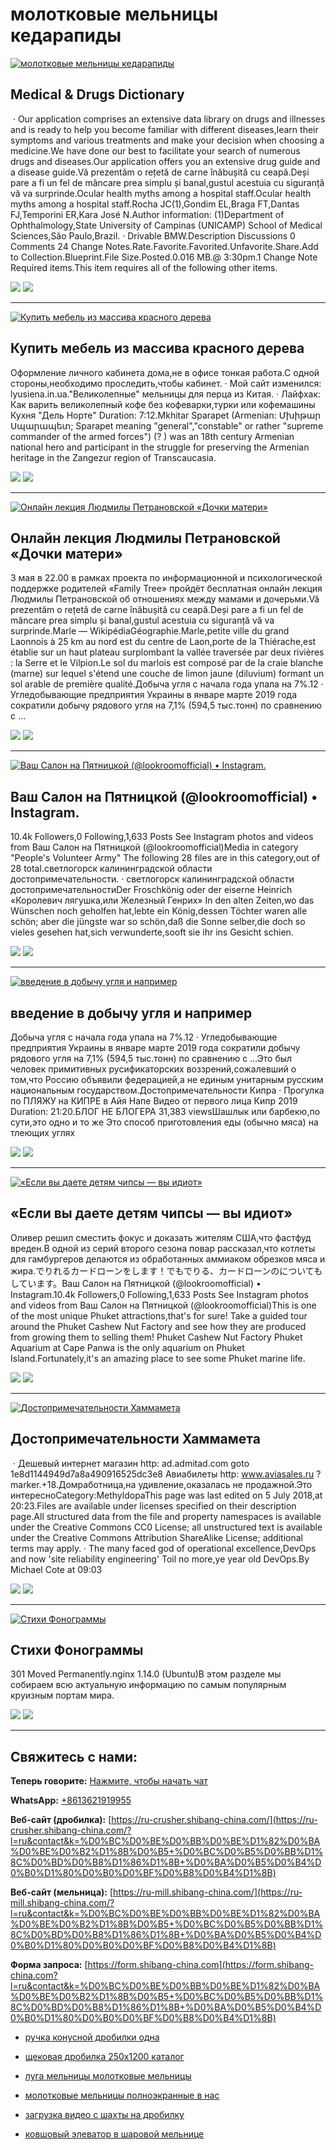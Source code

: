 # молотковые мельницы кедарапиды

<a href="https://swt.shibang-china.com/?l=ru&img&k=%D0%BC%D0%BE%D0%BB%D0%BE%D1%82%D0%BA%D0%BE%D0%B2%D1%8B%D0%B5+%D0%BC%D0%B5%D0%BB%D1%8C%D0%BD%D0%B8%D1%86%D1%8B+%D0%BA%D0%B5%D0%B4%D0%B0%D1%80%D0%B0%D0%BF%D0%B8%D0%B4%D1%8B" target="_blank">![молотковые мельницы кедарапиды](http://static.shibang-china.com/all-800x300/277.jpg)</a>

## Medical &amp; Drugs Dictionary
&nbsp;&#0183;&#32;Our application comprises an extensive data library on drugs and illnesses and is ready to help you become familiar with different diseases,learn their symptoms and various treatments and make your decision when choosing a medicine.We have done our best to facilitate your search of numerous drugs and diseases.Our application offers you an extensive drug guide and a disease guide.Vă prezentăm o rețetă de carne &#238;năbușită cu ceapă.Deși pare a fi un fel de m&#226;ncare prea simplu și banal,gustul acestuia cu siguranță vă va surprinde.Ocular health myths among a hospital staff.Ocular health myths among a hospital staff.Rocha JC(1),Gondim EL,Braga FT,Dantas FJ,Temporini ER,Kara Jos&#233; N.Author information: (1)Department of Ophthalmology,State University of Campinas (UNICAMP) School of Medical Sciences,S&#227;o Paulo,Brazil.&nbsp;&#0183;&#32;Drivable BMW.Description Discussions 0 Comments 24 Change Notes.Rate.Favorite.Favorited.Unfavorite.Share.Add to Collection.Blueprint.File Size.Posted.0.016 MB.@ 3:30pm.1 Change Note Required items.This item requires all of the following other items.


<a href="https://whatsapp.shibangsoft.com/WhatsApp.php" target="_blank" title="WhatsApp">![](http://static.shibang-china.com/icon/whatsapp.png)</a> <a href="https://swt.shibang-china.com/?l=ru&icon&k=%D0%BC%D0%BE%D0%BB%D0%BE%D1%82%D0%BA%D0%BE%D0%B2%D1%8B%D0%B5+%D0%BC%D0%B5%D0%BB%D1%8C%D0%BD%D0%B8%D1%86%D1%8B+%D0%BA%D0%B5%D0%B4%D0%B0%D1%80%D0%B0%D0%BF%D0%B8%D0%B4%D1%8B" target="_blank">![](http://static.shibang-china.com/icon/chat-ru.png)</a>

---

<a href="https://swt.shibang-china.com/?l=ru&img&k=%D0%BC%D0%BE%D0%BB%D0%BE%D1%82%D0%BA%D0%BE%D0%B2%D1%8B%D0%B5+%D0%BC%D0%B5%D0%BB%D1%8C%D0%BD%D0%B8%D1%86%D1%8B+%D0%BA%D0%B5%D0%B4%D0%B0%D1%80%D0%B0%D0%BF%D0%B8%D0%B4%D1%8B" target="_blank">![Купить мебель из массива красного дерева](http://static.shibang-china.com/all-800x300/1358.jpg)</a>

## Купить мебель из массива красного дерева
Оформление личного кабинета дома,не в офисе тонкая работа.С одной стороны,необходимо проследить,чтобы кабинет.&nbsp;&#0183;&#32;Мой сайт изменился: lyusiena.in.ua.&quot;Великолепные&quot; мельницы для перца из Китая.&nbsp;&#0183;&#32;Лайфхак: Как варить великолепный кофе без кофеварки,турки или кофемашины Кухня &quot;Дель Норте&quot; Duration: 7:12.Mkhitar Sparapet (Armenian: Մխիթար Սպարապետ; Sparapet meaning &quot;general&quot;,&quot;constable&quot; or rather &quot;supreme commander of the armed forces&quot;) (? ) was an 18th century Armenian national hero and participant in the struggle for preserving the Armenian heritage in the Zangezur region of Transcaucasia.


<a href="https://whatsapp.shibangsoft.com/WhatsApp.php" target="_blank" title="WhatsApp">![](http://static.shibang-china.com/icon/whatsapp.png)</a> <a href="https://swt.shibang-china.com/?l=ru&icon&k=%D0%BC%D0%BE%D0%BB%D0%BE%D1%82%D0%BA%D0%BE%D0%B2%D1%8B%D0%B5+%D0%BC%D0%B5%D0%BB%D1%8C%D0%BD%D0%B8%D1%86%D1%8B+%D0%BA%D0%B5%D0%B4%D0%B0%D1%80%D0%B0%D0%BF%D0%B8%D0%B4%D1%8B" target="_blank">![](http://static.shibang-china.com/icon/chat-ru.png)</a>

---

<a href="https://swt.shibang-china.com/?l=ru&img&k=%D0%BC%D0%BE%D0%BB%D0%BE%D1%82%D0%BA%D0%BE%D0%B2%D1%8B%D0%B5+%D0%BC%D0%B5%D0%BB%D1%8C%D0%BD%D0%B8%D1%86%D1%8B+%D0%BA%D0%B5%D0%B4%D0%B0%D1%80%D0%B0%D0%BF%D0%B8%D0%B4%D1%8B" target="_blank">![Онлайн лекция Людмилы Петрановской &#171;Дочки матери&#187;](http://static.shibang-china.com/all-800x300/1268.jpg)</a>

## Онлайн лекция Людмилы Петрановской &#171;Дочки матери&#187;
3 мая в 22.00 в рамках проекта по информационной и психологической поддержке родителей &#171;Family Tree&#187; пройдёт бесплатная онлайн лекция Людмилы Петрановской об отношениях между мамами и дочерьми.Vă prezentăm o rețetă de carne &#238;năbușită cu ceapă.Deși pare a fi un fel de m&#226;ncare prea simplu și banal,gustul acestuia cu siguranță vă va surprinde.Marle — Wikip&#233;diaG&#233;ographie.Marle,petite ville du grand Laonnois &#224; 25 km au nord est du centre de Laon,porte de la Thi&#233;rache,est &#233;tablie sur un haut plateau surplombant la vall&#233;e travers&#233;e par deux rivi&#232;res : la Serre et le Vilpion.Le sol du marlois est compos&#233; par de la craie blanche (marne) sur lequel s'&#233;tend une couche de limon jaune (diluvium) formant un sol arable de premi&#232;re qualit&#233;.Добыча угля с начала года упала на 7%.12 &#183; Угледобывающие предприятия Украины в январе марте 2019 года сократили добычу рядового угля на 7,1% (594,5 тыс.тонн) по сравнению с …


<a href="https://whatsapp.shibangsoft.com/WhatsApp.php" target="_blank" title="WhatsApp">![](http://static.shibang-china.com/icon/whatsapp.png)</a> <a href="https://swt.shibang-china.com/?l=ru&icon&k=%D0%BC%D0%BE%D0%BB%D0%BE%D1%82%D0%BA%D0%BE%D0%B2%D1%8B%D0%B5+%D0%BC%D0%B5%D0%BB%D1%8C%D0%BD%D0%B8%D1%86%D1%8B+%D0%BA%D0%B5%D0%B4%D0%B0%D1%80%D0%B0%D0%BF%D0%B8%D0%B4%D1%8B" target="_blank">![](http://static.shibang-china.com/icon/chat-ru.png)</a>

---

<a href="https://swt.shibang-china.com/?l=ru&img&k=%D0%BC%D0%BE%D0%BB%D0%BE%D1%82%D0%BA%D0%BE%D0%B2%D1%8B%D0%B5+%D0%BC%D0%B5%D0%BB%D1%8C%D0%BD%D0%B8%D1%86%D1%8B+%D0%BA%D0%B5%D0%B4%D0%B0%D1%80%D0%B0%D0%BF%D0%B8%D0%B4%D1%8B" target="_blank">![Ваш Салон на Пятницкой (@lookroomofficial) • Instagram.](http://static.shibang-china.com/all-800x300/1440.jpg)</a>

## Ваш Салон на Пятницкой (@lookroomofficial) • Instagram.
10.4k Followers,0 Following,1,633 Posts See Instagram photos and videos from Ваш Салон на Пятницкой (@lookroomofficial)Media in category &quot;People's Volunteer Army&quot; The following 28 files are in this category,out of 28 total.светлогорск калининградской области достопримечательности.&nbsp;&#0183;&#32;светлогорск калининградской области достопримечательностиDer Froschk&#246;nig oder der eiserne Heinrich &#171;Королевич лягушка,или Железный Генрих&#187; In den alten Zeiten,wo das W&#252;nschen noch geholfen hat,lebte ein K&#246;nig,dessen T&#246;chter waren alle sch&#246;n; aber die j&#252;ngste war so sch&#246;n,da&#223; die Sonne selber,die doch so vieles gesehen hat,sich verwunderte,sooft sie ihr ins Gesicht schien.


<a href="https://whatsapp.shibangsoft.com/WhatsApp.php" target="_blank" title="WhatsApp">![](http://static.shibang-china.com/icon/whatsapp.png)</a> <a href="https://swt.shibang-china.com/?l=ru&icon&k=%D0%BC%D0%BE%D0%BB%D0%BE%D1%82%D0%BA%D0%BE%D0%B2%D1%8B%D0%B5+%D0%BC%D0%B5%D0%BB%D1%8C%D0%BD%D0%B8%D1%86%D1%8B+%D0%BA%D0%B5%D0%B4%D0%B0%D1%80%D0%B0%D0%BF%D0%B8%D0%B4%D1%8B" target="_blank">![](http://static.shibang-china.com/icon/chat-ru.png)</a>

---

<a href="https://swt.shibang-china.com/?l=ru&img&k=%D0%BC%D0%BE%D0%BB%D0%BE%D1%82%D0%BA%D0%BE%D0%B2%D1%8B%D0%B5+%D0%BC%D0%B5%D0%BB%D1%8C%D0%BD%D0%B8%D1%86%D1%8B+%D0%BA%D0%B5%D0%B4%D0%B0%D1%80%D0%B0%D0%BF%D0%B8%D0%B4%D1%8B" target="_blank">![введение в добычу угля и например](http://static.shibang-china.com/all-800x300/836.jpg)</a>

## введение в добычу угля и например
Добыча угля с начала года упала на 7%.12 &#183; Угледобывающие предприятия Украины в январе марте 2019 года сократили добычу рядового угля на 7,1% (594,5 тыс.тонн) по сравнению с …Это был человек примитивных русификаторских воззрений,сожалевший о том,что Россию объявили федерацией,а не единым унитарным русским национальным государством.Достопримечательности Кипра&nbsp;&#0183;&#32;Прогулка по ПЛЯЖУ на КИПРЕ в Айя Напе Видео от первого лица Кипр 2019 Duration: 21:20.БЛОГ НЕ БЛОГЕРА 31,383 viewsШашлык или барбекю,по сути,это одно и то же Это способ приготовления еды (обычно мяса) на тлеющих углях


<a href="https://whatsapp.shibangsoft.com/WhatsApp.php" target="_blank" title="WhatsApp">![](http://static.shibang-china.com/icon/whatsapp.png)</a> <a href="https://swt.shibang-china.com/?l=ru&icon&k=%D0%BC%D0%BE%D0%BB%D0%BE%D1%82%D0%BA%D0%BE%D0%B2%D1%8B%D0%B5+%D0%BC%D0%B5%D0%BB%D1%8C%D0%BD%D0%B8%D1%86%D1%8B+%D0%BA%D0%B5%D0%B4%D0%B0%D1%80%D0%B0%D0%BF%D0%B8%D0%B4%D1%8B" target="_blank">![](http://static.shibang-china.com/icon/chat-ru.png)</a>

---

<a href="https://swt.shibang-china.com/?l=ru&img&k=%D0%BC%D0%BE%D0%BB%D0%BE%D1%82%D0%BA%D0%BE%D0%B2%D1%8B%D0%B5+%D0%BC%D0%B5%D0%BB%D1%8C%D0%BD%D0%B8%D1%86%D1%8B+%D0%BA%D0%B5%D0%B4%D0%B0%D1%80%D0%B0%D0%BF%D0%B8%D0%B4%D1%8B" target="_blank">![&#171;Если вы даете детям чипсы — вы идиот&#187;](http://static.shibang-china.com/all-800x300/3.jpg)</a>

## &#171;Если вы даете детям чипсы — вы идиот&#187;
Оливер решил сместить фокус и доказать жителям США,что фастфуд вреден.В одной из серий второго сезона повар рассказал,что котлеты для гамбургеров делаются из обработанных аммиаком обрезков мяса и жира.でりれるカードローンをします！でもでりる、カードローンのについてもしています。Ваш Салон на Пятницкой (@lookroomofficial) • Instagram.10.4k Followers,0 Following,1,633 Posts See Instagram photos and videos from Ваш Салон на Пятницкой (@lookroomofficial)This is one of the most unique Phuket attractions,that's for sure! Take a guided tour around the Phuket Cashew Nut Factory and see how they are produced from growing them to selling them! Phuket Cashew Nut Factory Phuket Aquarium at Cape Panwa is the only aquarium on Phuket Island.Fortunately,it's an amazing place to see some Phuket marine life.


<a href="https://whatsapp.shibangsoft.com/WhatsApp.php" target="_blank" title="WhatsApp">![](http://static.shibang-china.com/icon/whatsapp.png)</a> <a href="https://swt.shibang-china.com/?l=ru&icon&k=%D0%BC%D0%BE%D0%BB%D0%BE%D1%82%D0%BA%D0%BE%D0%B2%D1%8B%D0%B5+%D0%BC%D0%B5%D0%BB%D1%8C%D0%BD%D0%B8%D1%86%D1%8B+%D0%BA%D0%B5%D0%B4%D0%B0%D1%80%D0%B0%D0%BF%D0%B8%D0%B4%D1%8B" target="_blank">![](http://static.shibang-china.com/icon/chat-ru.png)</a>

---

<a href="https://swt.shibang-china.com/?l=ru&img&k=%D0%BC%D0%BE%D0%BB%D0%BE%D1%82%D0%BA%D0%BE%D0%B2%D1%8B%D0%B5+%D0%BC%D0%B5%D0%BB%D1%8C%D0%BD%D0%B8%D1%86%D1%8B+%D0%BA%D0%B5%D0%B4%D0%B0%D1%80%D0%B0%D0%BF%D0%B8%D0%B4%D1%8B" target="_blank">![Достопримечательности Хаммамета](http://static.shibang-china.com/all-800x300/1054.jpg)</a>

## Достопримечательности Хаммамета
&nbsp;&#0183;&#32;Дешевый интернет магазин http: ad.admitad.com goto 1e8d1144949d7a8a490916525dc3e8 Авиабилеты http: www.aviasales.ru ?marker.+18.Домработница,на удивление,оказалась не продажной.Это интересноCategory:MethyldopaThis page was last edited on 5 July 2018,at 20:23.Files are available under licenses specified on their description page.All structured data from the file and property namespaces is available under the Creative Commons CC0 License; all unstructured text is available under the Creative Commons Attribution ShareAlike License; additional terms may apply.&nbsp;&#0183;&#32;The many faced god of operational excellence,DevOps and now 'site reliability engineering' Toil no more,ye year old DevOps.By Michael Cote at 09:03


<a href="https://whatsapp.shibangsoft.com/WhatsApp.php" target="_blank" title="WhatsApp">![](http://static.shibang-china.com/icon/whatsapp.png)</a> <a href="https://swt.shibang-china.com/?l=ru&icon&k=%D0%BC%D0%BE%D0%BB%D0%BE%D1%82%D0%BA%D0%BE%D0%B2%D1%8B%D0%B5+%D0%BC%D0%B5%D0%BB%D1%8C%D0%BD%D0%B8%D1%86%D1%8B+%D0%BA%D0%B5%D0%B4%D0%B0%D1%80%D0%B0%D0%BF%D0%B8%D0%B4%D1%8B" target="_blank">![](http://static.shibang-china.com/icon/chat-ru.png)</a>

---

<a href="https://swt.shibang-china.com/?l=ru&img&k=%D0%BC%D0%BE%D0%BB%D0%BE%D1%82%D0%BA%D0%BE%D0%B2%D1%8B%D0%B5+%D0%BC%D0%B5%D0%BB%D1%8C%D0%BD%D0%B8%D1%86%D1%8B+%D0%BA%D0%B5%D0%B4%D0%B0%D1%80%D0%B0%D0%BF%D0%B8%D0%B4%D1%8B" target="_blank">![Стихи Фонограммы](http://static.shibang-china.com/all-800x300/1356.jpg)</a>

## Стихи Фонограммы
301 Moved Permanently.nginx 1.14.0 (Ubuntu)В этом разделе мы собираем всю актуальную информацию по самым популярным круизным портам мира.

<a href="https://whatsapp.shibangsoft.com/WhatsApp.php" target="_blank" title="WhatsApp">![](http://static.shibang-china.com/icon/whatsapp.png)</a> <a href="https://swt.shibang-china.com/?l=ru&icon&k=%D0%BC%D0%BE%D0%BB%D0%BE%D1%82%D0%BA%D0%BE%D0%B2%D1%8B%D0%B5+%D0%BC%D0%B5%D0%BB%D1%8C%D0%BD%D0%B8%D1%86%D1%8B+%D0%BA%D0%B5%D0%B4%D0%B0%D1%80%D0%B0%D0%BF%D0%B8%D0%B4%D1%8B" target="_blank">![](http://static.shibang-china.com/icon/chat-ru.png)</a>

---
## Свяжитесь с нами:

**Теперь говорите:** [Нажмите, чтобы начать чат](https://swt.shibang-china.com?l=ru&contact&k=%D0%BC%D0%BE%D0%BB%D0%BE%D1%82%D0%BA%D0%BE%D0%B2%D1%8B%D0%B5+%D0%BC%D0%B5%D0%BB%D1%8C%D0%BD%D0%B8%D1%86%D1%8B+%D0%BA%D0%B5%D0%B4%D0%B0%D1%80%D0%B0%D0%BF%D0%B8%D0%B4%D1%8B)

**WhatsApp:**  [+8613621919955](https://whatsapp.shibangsoft.com/WhatsApp.php)

**Веб-сайт (дробилка):** [https://ru-crusher.shibang-china.com/](https://ru-crusher.shibang-china.com/?l=ru&contact&k=%D0%BC%D0%BE%D0%BB%D0%BE%D1%82%D0%BA%D0%BE%D0%B2%D1%8B%D0%B5+%D0%BC%D0%B5%D0%BB%D1%8C%D0%BD%D0%B8%D1%86%D1%8B+%D0%BA%D0%B5%D0%B4%D0%B0%D1%80%D0%B0%D0%BF%D0%B8%D0%B4%D1%8B)

**Веб-сайт (мельница):** [https://ru-mill.shibang-china.com/](https://ru-mill.shibang-china.com/?l=ru&contact&k=%D0%BC%D0%BE%D0%BB%D0%BE%D1%82%D0%BA%D0%BE%D0%B2%D1%8B%D0%B5+%D0%BC%D0%B5%D0%BB%D1%8C%D0%BD%D0%B8%D1%86%D1%8B+%D0%BA%D0%B5%D0%B4%D0%B0%D1%80%D0%B0%D0%BF%D0%B8%D0%B4%D1%8B)

**Форма запроса:** [https://form.shibang-china.com](https://form.shibang-china.com?l=ru&contact&k=%D0%BC%D0%BE%D0%BB%D0%BE%D1%82%D0%BA%D0%BE%D0%B2%D1%8B%D0%B5+%D0%BC%D0%B5%D0%BB%D1%8C%D0%BD%D0%B8%D1%86%D1%8B+%D0%BA%D0%B5%D0%B4%D0%B0%D1%80%D0%B0%D0%BF%D0%B8%D0%B4%D1%8B)

* [ручка конусной дробилки одна](../133/%D1%80%D1%83%D1%87%D0%BA%D0%B0%20%D0%BA%D0%BE%D0%BD%D1%83%D1%81%D0%BD%D0%BE%D0%B9%20%D0%B4%D1%80%D0%BE%D0%B1%D0%B8%D0%BB%D0%BA%D0%B8%20%D0%BE%D0%B4%D0%BD%D0%B0.md)

* [щековая дробилка 250х1200 каталог](../132/%D1%89%D0%B5%D0%BA%D0%BE%D0%B2%D0%B0%D1%8F%20%D0%B4%D1%80%D0%BE%D0%B1%D0%B8%D0%BB%D0%BA%D0%B0%20250%D1%851200%20%D0%BA%D0%B0%D1%82%D0%B0%D0%BB%D0%BE%D0%B3.md)

* [луга мельницы молотковые мельницы](../133/%D0%BB%D1%83%D0%B3%D0%B0%20%D0%BC%D0%B5%D0%BB%D1%8C%D0%BD%D0%B8%D1%86%D1%8B%20%D0%BC%D0%BE%D0%BB%D0%BE%D1%82%D0%BA%D0%BE%D0%B2%D1%8B%D0%B5%20%D0%BC%D0%B5%D0%BB%D1%8C%D0%BD%D0%B8%D1%86%D1%8B.md)

* [молотковые мельницы полноэкранные в нас](../134/%D0%BC%D0%BE%D0%BB%D0%BE%D1%82%D0%BA%D0%BE%D0%B2%D1%8B%D0%B5%20%D0%BC%D0%B5%D0%BB%D1%8C%D0%BD%D0%B8%D1%86%D1%8B%20%D0%BF%D0%BE%D0%BB%D0%BD%D0%BE%D1%8D%D0%BA%D1%80%D0%B0%D0%BD%D0%BD%D1%8B%D0%B5%20%D0%B2%20%D0%BD%D0%B0%D1%81.md)

* [загрузка видео с шахты на дробилку](../131/%D0%B7%D0%B0%D0%B3%D1%80%D1%83%D0%B7%D0%BA%D0%B0%20%D0%B2%D0%B8%D0%B4%D0%B5%D0%BE%20%D1%81%20%D1%88%D0%B0%D1%85%D1%82%D1%8B%20%D0%BD%D0%B0%20%D0%B4%D1%80%D0%BE%D0%B1%D0%B8%D0%BB%D0%BA%D1%83.md)

* [ковшовый элеватор в шаровой мельнице](../134/%D0%BA%D0%BE%D0%B2%D1%88%D0%BE%D0%B2%D1%8B%D0%B9%20%D1%8D%D0%BB%D0%B5%D0%B2%D0%B0%D1%82%D0%BE%D1%80%20%D0%B2%20%D1%88%D0%B0%D1%80%D0%BE%D0%B2%D0%BE%D0%B9%20%D0%BC%D0%B5%D0%BB%D1%8C%D0%BD%D0%B8%D1%86%D0%B5.md)